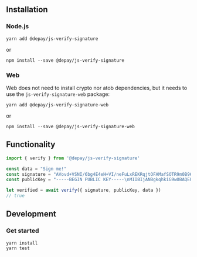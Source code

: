 ## Installation

### Node.js

```
yarn add @depay/js-verify-signature
```

or 

```
npm install --save @depay/js-verify-signature
```

### Web

Web does not need to install crypto nor atob dependencies, but it needs to use the `js-verify-signature-web` package:

```
yarn add @depay/js-verify-signature-web
```

or 

```
npm install --save @depay/js-verify-signature-web
```

## Functionality

```javascript
import { verify } from '@depay/js-verify-signature'

const data = "Sign me!"
const signature = "AVovd+VSNI/6bg4E4eH+VI/neFuLxREKRqjtOFAMafSOTR9m0B96bBJdAxJ8\n8raPMCkg6R80uc48kV5UsaKCTbo4W+KUHlXONS2RPJz2DCO6E8Kq9K3h7GbB\nO2PUWAD/r4zALkp8gFymyte5E/iRq8AEHTjaPtuYltIzfP7TV8sW3nhFxrTG\nBWG4/fIgb1m+KsAYD19dOSpghOvhJC/WbMJOIt4YeiyZDU9I9G+F5dl6so/m\nxm93jkUq2mJnV8vuXjqRn/KrcTFZPxNTQVSTF/oOpVjXMsPLyJqJxS7giq2u\n2Y/4qquDzmiCdqK8woqrBP13cf0+kkeYS9lmJ14fTQ==\n"
const publicKey = "-----BEGIN PUBLIC KEY-----\nMIIBIjANBgkqhkiG9w0BAQEFAAOCAQ8AMIIBCgKCAQEA7Uao+6ZgMCCJmvTeOZY7\nf33PZrclAygUoVObqMka3GEGZTcHeBMxGAzs2upwjtn7OcMej7EoVGPDnPaNlgdW\nWRYXe/HG5M4yqSJWbPpuEejxVuNd8DWCKn1V0lvlVy/SCdzBaU0RCvuSiW0PoEla\nsAQr5jKr+R8ORnnU7EZlfAeol07T0AHeB1HBRNuRkBZY+KjN3eOmGMP1ClPJfLhK\nDS7pB1/lfZoPEIYdvB0r6EujKrZv88kLZXFb/OVnr/OsVEpriZlKWWWFTNaMnAHp\n330g1dVh0oEHoiz98G/sFHhr4TsQlp+avfpOlaaVNVf+WuFEIohJspj1MSHdmv6L\n3QIDAQAB\n-----END PUBLIC KEY-----\n"

let verified = await verify({ signature, publicKey, data })
// true
```

## Development

### Get started

```
yarn install
yarn test
```
